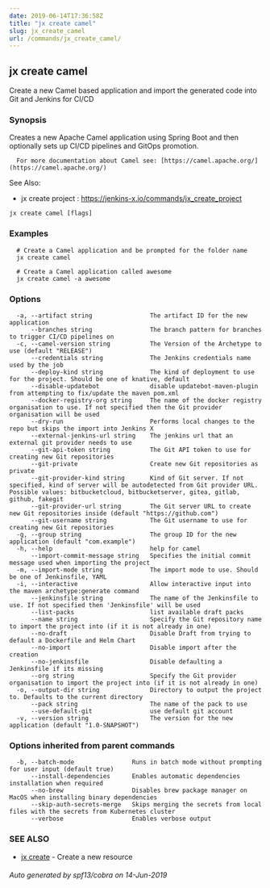 ```yaml
---
date: 2019-06-14T17:36:58Z
title: "jx create camel"
slug: jx_create_camel
url: /commands/jx_create_camel/
---
```

## jx create camel

Create a new Camel based application and import the generated code into Git and Jenkins for CI/CD

### Synopsis

Creates a new Apache Camel application using Spring Boot and then optionally sets up CI/CD pipelines and GitOps promotion.
  
      For more documentation about Camel see: [https://camel.apache.org/](https://camel.apache.org/)
  
See Also: 

  * jx create project : https://jenkins-x.io/commands/jx_create_project

```
jx create camel [flags]
```

### Examples

```
  # Create a Camel application and be prompted for the folder name
  jx create camel
  
  # Create a Camel application called awesome
  jx create camel -a awesome
```

### Options

```
  -a, --artifact string                The artifact ID for the new application
      --branches string                The branch pattern for branches to trigger CI/CD pipelines on
  -c, --camel-version string           The Version of the Archetype to use (default "RELEASE")
      --credentials string             The Jenkins credentials name used by the job
      --deploy-kind string             The kind of deployment to use for the project. Should be one of knative, default
      --disable-updatebot              disable updatebot-maven-plugin from attempting to fix/update the maven pom.xml
      --docker-registry-org string     The name of the docker registry organisation to use. If not specified then the Git provider organisation will be used
      --dry-run                        Performs local changes to the repo but skips the import into Jenkins X
      --external-jenkins-url string    The jenkins url that an external git provider needs to use
      --git-api-token string           The Git API token to use for creating new Git repositories
      --git-private                    Create new Git repositories as private
      --git-provider-kind string       Kind of Git server. If not specified, kind of server will be autodetected from Git provider URL. Possible values: bitbucketcloud, bitbucketserver, gitea, gitlab, github, fakegit
      --git-provider-url string        The Git server URL to create new Git repositories inside (default "https://github.com")
      --git-username string            The Git username to use for creating new Git repositories
  -g, --group string                   The group ID for the new application (default "com.example")
  -h, --help                           help for camel
      --import-commit-message string   Specifies the initial commit message used when importing the project
  -m, --import-mode string             The import mode to use. Should be one of Jenkinsfile, YAML
  -i, --interactive                    Allow interactive input into the maven archetype:generate command
      --jenkinsfile string             The name of the Jenkinsfile to use. If not specified then 'Jenkinsfile' will be used
      --list-packs                     list available draft packs
      --name string                    Specify the Git repository name to import the project into (if it is not already in one)
      --no-draft                       Disable Draft from trying to default a Dockerfile and Helm Chart
      --no-import                      Disable import after the creation
      --no-jenkinsfile                 Disable defaulting a Jenkinsfile if its missing
      --org string                     Specify the Git provider organisation to import the project into (if it is not already in one)
  -o, --output-dir string              Directory to output the project to. Defaults to the current directory
      --pack string                    The name of the pack to use
      --use-default-git                use default git account
  -v, --version string                 The version for the new application (default "1.0-SNAPSHOT")
```

### Options inherited from parent commands

```
  -b, --batch-mode                Runs in batch mode without prompting for user input (default true)
      --install-dependencies      Enables automatic dependencies installation when required
      --no-brew                   Disables brew package manager on MacOS when installing binary dependencies
      --skip-auth-secrets-merge   Skips merging the secrets from local files with the secrets from Kubernetes cluster
      --verbose                   Enables verbose output
```

### SEE ALSO

* [jx create](/commands/jx_create/)	 - Create a new resource

###### Auto generated by spf13/cobra on 14-Jun-2019

